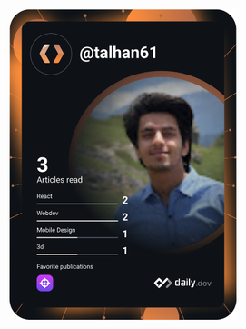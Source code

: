 <a href="https://app.daily.dev/DailyDevTips"><img src="https://github.com/talhanoman/talhanoman/blob/master/devcard.svg" width="400" alt="Talha Noman's Dev Card"/></a>
<!--
**talhanoman/talhanoman** is a ✨ _special_ ✨ repository because its `README.md` (this file) appears on your GitHub profile.

Here are some ideas to get you started:

- 🔭 I’m currently working on ...
- 🌱 I’m currently learning ...
- 👯 I’m looking to collaborate on ...
- 🤔 I’m looking for help with ...
- 💬 Ask me about ...
- 📫 How to reach me: ...
- 😄 Pronouns: ...
- ⚡ Fun fact: ...
-->

